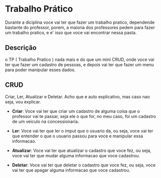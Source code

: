 # Trabalho Prático

Durante a diciplina voce vai ter que fazer um trabalho pratico, dependende bastante do professor, porem, a maioria dos professores pedem para fazer um trabalho pratico, e e' isso que voce vai encontrar nessa pasta.

## Descrição

o TP ( Trabalho Pratico ) nada mais e do que um mini CRUD, onde voce vai ter que fazer um cadastro de pessoas, e depois vai ter que fazer um menu para poder manipular esses dados.

## CRUD

Criar, Ler, Atualizar e Deletar. Acho que e auto explicativo, mas caso nao seja, vou explicar.

- **Criar**: Voce vai ter que criar um cadastro de alguma coisa que o professor vai te passar, seja ele o que for, no meu caso, foi um cadastro de um veiculo na concessionaria.

- **Ler**: Voce vai ter que ler o imput que o usuario da, ou seja, voce vai ter que entender o que o usuario passou para voce e manipular essa informacao.

- **Atualizar**: Voce vai ter que atualizar o cadastro que voce fez, ou seja, voce vai ter que mudar alguma informacao que voce cadastrou.

- **Deletar**: Voce vai ter que deletar o cadastro que voce fez, ou seja, voce vai ter que apagar alguma informacao que voce cadastrou.